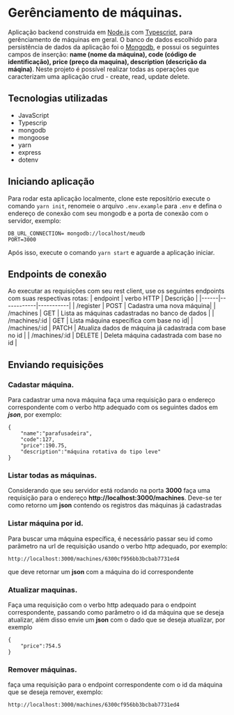 # Gerênciamento de máquinas.

Aplicação backend construida em <a href="http://nodejs.org">Node.js</a> com <a href="https://www.typescriptlang.org/">Typescript</a>, para gerênciamento de máquinas em geral. O banco de dados escolhido para persistência de dados da aplicação foi o <a href="https://www.mongodb.com/pt-br">Mongodb</a>, e possui os seguintes campos de inserção: **name (nome da máquina), code (código de identificação), price (preço da maquina), description (descrição da máqina)**. Neste projeto é possível realizar todas as operações que caracterizam uma aplicação crud - create, read, update delete.

## Tecnologias utilizadas

- JavaScript
- Typescrip
- mongodb
- mongoose
- yarn
- express
- dotenv

## Iniciando aplicação

Para rodar esta aplicação localmente, clone este repositório execute o comando `yarn init`, renomeie o arquivo `.env.example` para `.env` e defina o endereço de conexão com seu mongodb e a porta de conexão com o servidor, exemplo:

```
DB_URL_CONNECTION= mongodb://localhost/meudb
PORT=3000
```
Após isso, execute o comando `yarn start` e aguarde a aplicação iniciar.
## Endpoints de conexão

Ao executar as requisições com seu rest client, use os seguintes endpoints com suas respectivas rotas:
| endpoint | verbo HTTP | Descrição |
|------|------------|-----------|
| /register | POST | Cadastra uma nova máquina|
| /machines | GET | Lista as máquinas cadastradas no banco de dados |
| /machines/:id | GET | Lista máquina específica com base no id|
| /machines/:id | PATCH | Atualiza dados de máquina já cadastrada com base no id |
| /machines/:id | DELETE | Deleta máquina cadastrada com base no id |

## Enviando requisições

### Cadastar máquina.

Para cadastrar uma nova máquina faça uma requisição para o endereço correspondente com o verbo http adequado com os seguintes dados em **_json_**, por exemplo:

```
{
    "name":"parafusadeira",
    "code":127,
    "price":190.75,
    "description":"máquina rotativa do tipo leve"
}
```

### Listar todas as máquinas.

Considerando que seu servidor está rodando na porta **3000** faça uma requisição para o endereço **http://localhost:3000/machines**.
Deve-se ter como retorno um **json** contendo os registros das máquinas já cadastradas

### Listar máquina por id.

Para buscar uma máquina específica, é necessário passar seu id como parâmetro na url de requisição usando o verbo http adequado, por exemplo:

```
http://localhost:3000/machines/6300cf956bb3bcbab7731ed4
```

que deve retornar um **json** com a máquina do id correspondente

### Atualizar maquinas.

Faça uma requisição com o verbo http adequado para o endpoint correspondente, passando como parâmetro o id da máquina que se deseja atualizar, além disso envie um **json** com o dado que se deseja atualizar, por exemplo

```
{
    "price":754.5
}
```

### Remover máquinas.

faça uma requisição para o endpoint correspondente com o id da máquina que se deseja remover, exemplo:

```
http://localhost:3000/machines/6300cf956bb3bcbab7731ed4
```
